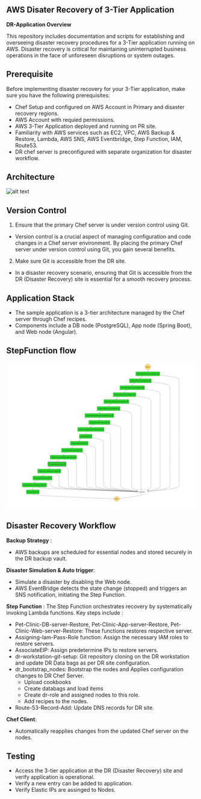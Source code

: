 ## AWS Disater Recovery of 3-Tier Application

**DR-Application Overview**

This repository includes documentation and scripts for establishing and overseeing disaster recovery procedures for a 3-Tier application running on AWS. Disaster recovery is critical for maintaining uninterrupted business operations in the face of unforeseen disruptions or system outages.

## Prerequisite
Before implementing disaster recovery for your 3-Tier application, make sure you have the following prerequisites:
- Chef Setup and configured on AWS Account in Primary and disaster recovery regions.
- AWS Account with requied permissions.
- AWS 3-Tier Application deployed and running on PR site.
- Familiarity with AWS services such as EC2, VPC, AWS Backup & Restore, Lambda, AWS SNS, AWS Eventbridge, Step Function, IAM, Route53.
- DR chef server is preconfigured with separate organization for disaster workflow.
## Architecture

![alt text](https://github.com/abdul-rajak/Dr-Chef-Git-Repo/blob/main/Architecture/DR-Architecture.jpg?raw=true)


## Version Control
1. Ensure that the primary Chef server is under version control using Git.
+ Version control is a crucial aspect of managing configuration and code changes in a Chef server environment. By placing the primary Chef server under version control using Git, you gain several benefits.

2. Make sure Git is accessible from the DR site.
+ In a disaster recovery scenario, ensuring that Git is accessible from the DR (Disaster Recovery) site is essential for a smooth recovery process.
## Application Stack
- The sample application is a 3-tier architecture managed by the Chef server through Chef recipes.
- Components include a DB node (PostgreSQL), App node (Spring Boot), and Web node (Angular).

## StepFunction flow

![alt text](https://github.com/AppkubeCloud/appkube_drs_demo/blob/main/Architecture/StepFunction-flow.jpg?raw=true)

## Disaster Recovery Workflow

**Backup Strategy** :
+ AWS backups are scheduled for essential nodes and stored securely in the DR backup vault.

**Disaster Simulation & Auto trigger**:
+ Simulate a disaster by disabling the Web node.
+ AWS EventBridge detects the state change (stopped) and triggers an SNS notification, initiating the Step Function.

**Step Function** :
The Step Function orchestrates recovery by systematically invoking Lambda functions.
Key steps include :
+ Pet-Clinic-DB-server-Restore, Pet-Clinic-App-server-Restore, Pet-Clinic-Web-server-Restore: These functions restores respective server.
+ Assigning-Iam-Pass-Role function: Assign the necessary IAM roles to restore servers.
+ AssociateEIP: Assign predetermine IPs to restore servers.
+ dr-workstation-git-setup: Git repository cloning on the DR workstation and update DR Data bags as per DR site configuration.
+ dr_bootstrap_nodes: Bootstrap the nodes and Applies configuration changes to DR Chef Server.
     + Upload cookbooks
     + Create databags and load items
     + Create dr-role and assigned nodes to this role.
     + Add recipes to the nodes.
+ Route-53-Record-Add: Update DNS records for DR site.
    
**Chef Client**: 
+ Automatically reapplies changes from the updated Chef server on the nodes.

## Testing
+ Access the 3-tier application at the DR (Disaster Recovery) site and verify application is operational.
+ Verify a new entry can be added to application.
+ Verify Elastic IPs are assinged to Nodes.


